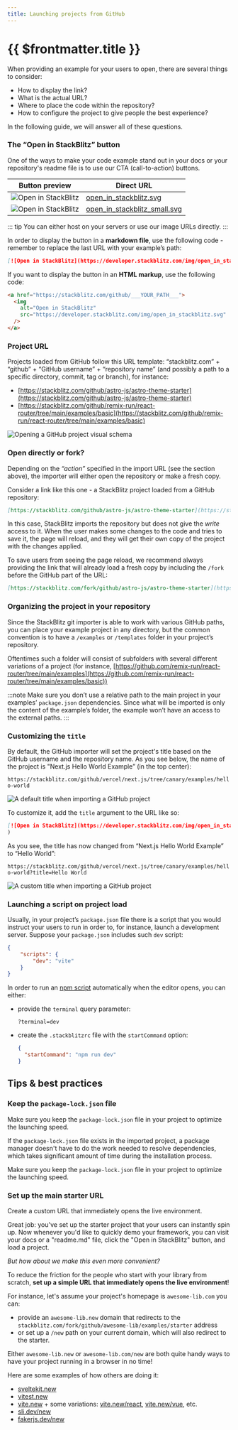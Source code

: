 ```yaml
---
title: Launching projects from GitHub
---
```


# {{ $frontmatter.title }}

When providing an example for your users to open, there are several things to consider:

- How to display the link?
- What is the actual URL?
- Where to place the code within the repository?
- How to configure the project to give people the best experience?

In the following guide, we will answer all of these questions.

### The “Open in StackBlitz” button

One of the ways to make your code example stand out in your docs or your repository's readme file is to use our CTA (call-to-action) buttons.

| Button preview | Direct URL |
| --- | --- |
| <img alt="Open in StackBlitz" src="/img/open_in_stackblitz.svg" /> | <a href="/img/open_in_stackblitz.svg" target="_blank">open_in_stackblitz.svg</a> |
| <img alt="Open in StackBlitz" src="/img/open_in_stackblitz_small.svg" /> | <a href="/img/open_in_stackblitz_small.svg" target="_blank">open_in_stackblitz_small.svg</a> |

::: tip
You can either host on your servers or use our image URLs directly.
:::

In order to display the button in a **markdown file**, use the following code - remember to replace the last URL with your example’s path:

```markdown
[![Open in StackBlitz](https://developer.stackblitz.com/img/open_in_stackblitz.svg)](https://stackblitz.com/github/___YOUR_PATH___)
```

If you want to display the button in an **HTML markup**, use the following code:

```html
<a href="https://stackblitz.com/github/___YOUR_PATH___">
  <img
    alt="Open in StackBlitz"
    src="https://developer.stackblitz.com/img/open_in_stackblitz.svg"
  />
</a>
```

### Project URL

Projects loaded from GitHub follow this URL template: “stackblitz.com” + “github” + “GitHub username” + “repository name” (and possibly a path to a specific directory, commit, tag or branch), for instance:

- [https://stackblitz.com/github/astro-js/astro-theme-starter](https://stackblitz.com/github/astro-js/astro-theme-starter)
- [https://stackblitz.com/github/remix-run/react-router/tree/main/examples/basic](https://stackblitz.com/github/remix-run/react-router/tree/main/examples/basic)

![Opening a GitHub project visual schema](/doc_images/guide/Opening_a_Github_Project.png)

### Open directly or fork?

Depending on the _“action”_ specified in the import URL (see the section above), the importer will either open the repository or make a fresh copy.

Consider a link like this one - a StackBlitz project loaded from a GitHub repository:

```markdown
[https://stackblitz.com/github/astro-js/astro-theme-starter](https://stackblitz.com/github/astro-js/astro-theme-starter)
```

In this case, StackBlitz imports the repository but does not give the _write_ access to it. When the user makes some changes to the code and tries to save it, the page will reload, and they will get their own copy of the project with the changes applied.

To save users from seeing the page reload, we recommend always providing the link that will already load a fresh copy by including the `/fork` before the GitHub part of the URL:

```markdown
[https://stackblitz.com/fork/github/astro-js/astro-theme-starter](https://stackblitz.com/github/astro-js/astro-theme-starter)
```

### Organizing the project in your repository

Since the StackBlitz git importer is able to work with various GitHub paths, you can place your example project in any directory, but the common convention is to have a `/examples` or `/templates` folder in your project’s repository.

Oftentimes such a folder will consist of subfolders with several different variations of a project (for instance, [https://github.com/remix-run/react-router/tree/main/examples](https://github.com/remix-run/react-router/tree/main/examples/basic))

:::note
Make sure you don’t use a relative path to the main project in your examples’ `package.json` dependencies. Since what will be imported is only the content of the example’s folder, the example won’t have an access to the external paths.
:::

### Customizing the `title`

By default, the GitHub importer will set the project's title based on the GitHub username and the repository name. As you see below, the name of the project is "Next.js Hello World Example” (in the top center):

`https://stackblitz.com/github/vercel/next.js/tree/canary/examples/hello-world`

![A default title when importing a GitHub project](/doc_images/guide/Github_Importer_default_title.png)

To customize it, add the `title` argument to the URL like so:

```markdown
[![Open in StackBlitz](https://developer.stackblitz.com/img/open_in_stackblitz.svg)](https://stackblitz.com/github/vercel/next.js/tree/canary/examples/hello-world?title='Hello World'
)
```

As you see, the title has now changed from “Next.js Hello World Example” to “Hello World”:

`https://stackblitz.com/github/vercel/next.js/tree/canary/examples/hello-world?title=Hello World`

![A custom title when importing a GitHub project](/doc_images/guide/Github_Importer_custom_title.png)

### Launching a script on project load

Usually, in your project’s `package.json` file there is a script that you would instruct your users to run in order to, for instance, launch a development server. Suppose your `package.json` includes such `dev` script:

```json
{
	"scripts": {
		"dev": "vite"
	}
}
```

In order to run an [npm script](https://docs.npmjs.com/cli/v8/using-npm/scripts) automatically when the editor opens, you can either:

- provide the `terminal` query parameter:
  ```
  ?terminal=dev
  ```
- create the `.stackblitzrc` file with the `startCommand` option:
  ```json
  {
    "startCommand": "npm run dev"
  }
  ```

## Tips & best practices

### Keep the `package-lock.json` file

Make sure you keep the `package-lock.json` file in your project to optimize the launching speed.

If the `package-lock.json` file exists in the imported project, a package manager doesn't have to do the work needed to resolve dependencies, which takes significant amount of time during the installation process.

Make sure you keep the `package-lock.json` file in your project to optimize the launching speed.

### Set up the main starter URL

Create a custom URL that immediately opens the live environment.

Great job: you've set up the starter project that your users can instantly spin up. Now whenever you'd like to quickly demo your framework, you can visit your docs or a "readme.md" file, click the "Open in StackBlitz" button, and load a project.

_But how about we make this even more convenient?_

To reduce the friction for the people who start with your library from scratch, **set up a simple URL that immediately opens the live environment**!

For instance, let's assume your project's homepage is `awesome-lib.com` you can:

- provide an `awesome-lib.new` domain that redirects to the `stackblitz.com/fork/github/awesome-lib/examples/starter` address
- or set up a `/new` path on your current domain, which will also redirect to the starter.

Either `awesome-lib.new` or `awesome-lib.com/new` are both quite handy ways to have your project running in a browser in no time!

Here are some examples of how others are doing it:

- [sveltekit.new](https://sveltekit.new/)
- [vitest.new](https://vitest.new/)
- [vite.new](https://vite.new) + some variations: [vite.new/react](https://vite.new/react), [vite.new/vue](https://vite.new/vue), etc.
- [sli.dev/new](https://sli.dev/new)
- [fakerjs.dev/new](https://fakerjs.dev/new)

